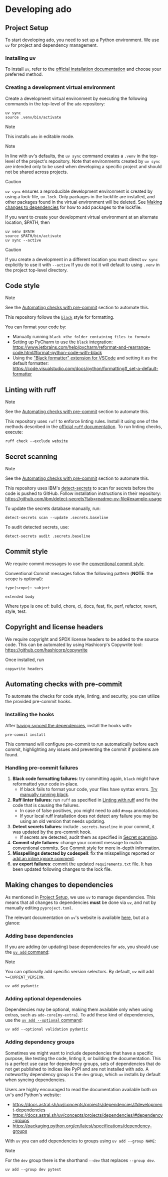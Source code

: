 # Developing ado

## Project Setup

To start developing ado, you need to set up a Python environment. We use `uv` for project and dependency management.

### Installing uv

To install `uv`, refer to
the [official installation documentation](https://docs.astral.sh/uv/getting-started/installation/#installing-uv) and
choose your preferred method.

### Creating a development virtual environment

Create a development virtual environment by executing the following commands in the top-level of the `ado` repository:

```commandline
uv sync
source .venv/bin/activate
```

> [!NOTE]
> This installs `ado` in editable mode.

> [!NOTE]
> In line with uv's defaults, the `uv sync` command creates a `.venv` in the top-level of the project's repository.
> Note that environments created by `uv sync` are intended only to be used when developing a specific project and should not be shared across projects.

> [!CAUTION]
> `uv sync` ensures a reproducible development environment is created by using a lock-file, `uv.lock`.
>  Only packages in the lockfile are installed, and other packages found in the virtual environment will be deleted.
>  See [Making changes to dependencies](#making-changes-to-dependencies) for how to add packages to the lockfile.

If you want to create your development virtual environment at an alternate location, $PATH, then 
```commandline
uv venv $PATH
source $PATH/bin/activate
uv sync --active
```
> [!CAUTION]
> If you create a development in a different location you must direct `uv sync` explicitly to use it with `--active`
> If you do not it will default to using `.venv` in the project top-level directory. 


## Code style

> [!NOTE]  
> See the [Automating checks with pre-commit](#automating-checks-with-pre-commit) section to automate this.

This repository follows the [`black`](https://black.readthedocs.io/en/stable/) style for formatting. 

You can format your code by:

- Manually running `black <the folder containing files to format>`
- Setting up PyCharm to use the `black`
  integration: https://www.jetbrains.com/help/pycharm/reformat-and-rearrange-code.html#format-python-code-with-black
- Using
  the ["Black formatter" extension for VSCode](https://marketplace.visualstudio.com/items?itemName=ms-python.black-formatter)
  and setting it as the default formatter: https://code.visualstudio.com/docs/python/formatting#_set-a-default-formatter

## Linting with ruff

> [!NOTE]  
> See the [Automating checks with pre-commit](#automating-checks-with-pre-commit) section to automate this.

This repository uses `ruff` to enforce linting rules. Install it using one of the methods described in the [official
`ruff` documentation](https://docs.astral.sh/ruff/installation/).
To run linting checks, execute:

```commandline
ruff check --exclude website
```

## Secret scanning

> [!NOTE]  
> See the [Automating checks with pre-commit](#automating-checks-with-pre-commit) section to automate this.

This repository uses IBM's [detect-secrets](https://github.com/ibm/detect-secrets) to scan for secrets before the code
is pushed to GitHub.
Follow installation instructions in their
repository: https://github.com/ibm/detect-secrets?tab=readme-ov-file#example-usage

To update the secrets database manually, run:

```commandline
detect-secrets scan --update .secrets.baseline
```

To audit detected secrets, use:

```commandline
detect-secrets audit .secrets.baseline
```

## Commit style

We require commit messages to use the [conventional commit style](https://www.conventionalcommits.org/en/v1.0.0/).

Conventional Commit messages follow the following pattern (**NOTE**: the scope is optional):

```
type(scope): subject

extended body
```

Where type is one of: build, chore, ci, docs, feat, fix, perf, refactor, revert, style, test.

## Copyright and license headers

We require copyright and SPDX license headers to be added to the source code.
This can be automated by using Hashicorp's Copywrite tool: https://github.com/hashicorp/copywrite

Once installed, run

```shell
copywrite headers
```

## Automating checks with pre-commit

To automate the checks for code style, linting, and security, you can utilize the provided pre-commit hooks.

### Installing the hooks

After [having synced the dependencies](#creating-a-development-virtual-environment), install the hooks with:

```commandline
pre-commit install
```

This command will configure pre-commit to run automatically before each commit, highlighting any issues and preventing
the commit if problems are found.

### Handling pre-commit failures

1. **Black code formatting failures**: try committing again, `black` might have reformatted your code in-place.
     - If black fails to format your code, your files have syntax errors. [Try manually running black](#code-style).
2. **Ruff linter failures**: run `ruff` as specified in [Linting with ruff](#linting-with-ruff) and fix the
   code that is causing the failures.
     - In case of false positives, you might need to add `#noqa` annotations.
     - If your local ruff installation does not detect any failure you may be using an old version that needs updating.
3. **Detect secrets failures**: include `.secrets.baseline` in your commit, it was updated by the pre-commit hook.
     - If secrets are detected, audit them as specified in [Secret scanning](#secret-scanning).
4. **Commit style failures**: change your commit message to match conventional commits. 
   See [Commit style](#commit-style) for more in-depth information.
5. **Misspellings detected by codespell**: fix the misspellings reported or 
   [add an inline ignore comment](https://github.com/codespell-project/codespell?tab=readme-ov-file#inline-ignore).
6. **uv export failures**: commit the updated `requirements.txt` file. It has been
   updated following changes to the lock file.

## Making changes to dependencies

As mentioned in [Project Setup](#project-setup), we use `uv` to manage dependencies.
This means that all changes to dependencies **must** be done via `uv`, and not by manually editing `pyproject.toml`.

The relevant documentation on `uv`'s website is
available [here](https://docs.astral.sh/uv/concepts/projects/dependencies/#managing-dependencies), but at a glance:

### Adding base dependencies

If you are adding (or updating) base dependencies for `ado`, you should use the [
`uv add` command](https://docs.astral.sh/uv/concepts/projects/dependencies/#adding-dependencies):

> [!NOTE]  
> You can optionally add specific version selectors. By default, `uv` will add `>=CURRENT_VERSION`.

```commandline
uv add pydantic
```

### Adding optional dependencies

Dependencies may be optional, making them available only when using extras, such as `ado-core[my-extra]`. To add
these kind of dependencies, use the [
`uv add --optional` command](https://docs.astral.sh/uv/concepts/projects/dependencies/#optional-dependencies):

```commandline
uv add --optional validation pydantic
```

### Adding dependency groups

Sometimes we might want to include dependencies that have a specific purpose, like testing the code, linting it, or
building the documentation. This is a perfect use case for dependency groups, sets of dependencies that do not get
published to indices like PyPI and are not installed with ado.
A noteworthy dependency group is the `dev` group, which `uv` installs by default when syncing dependencies.

Users are highly encouraged to read the documentation available both on uv's and Python's website:

- https://docs.astral.sh/uv/concepts/projects/dependencies/#development-dependencies
- https://docs.astral.sh/uv/concepts/projects/dependencies/#dependency-groups
- https://packaging.python.org/en/latest/specifications/dependency-groups

With `uv` you can add dependencies to groups using `uv add --group NAME`:

> [!NOTE]  
> For the `dev` group there is the shorthand `--dev` that replaces `--group dev`.

```commandline
uv add --group dev pytest
```
